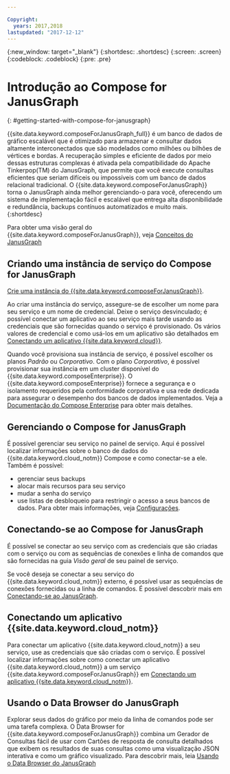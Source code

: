 ```yaml
---

Copyright:
  years: 2017,2018
lastupdated: "2017-12-12"
---
```


{:new_window: target="_blank"}
{:shortdesc: .shortdesc}
{:screen: .screen}
{:codeblock: .codeblock}
{:pre: .pre}

# Introdução ao Compose for JanusGraph
{: #getting-started-with-compose-for-janusgraph}

{{site.data.keyword.composeForJanusGraph_full}} é um banco de dados de gráfico escalável que é otimizado para armazenar e consultar dados altamente interconectados que são modelados como milhões ou bilhões de vértices e bordas. A recuperação simples e eficiente de dados por meio dessas estruturas complexas é ativada pela compatibilidade do Apache Tinkerpop(TM) do JanusGraph, que permite que você execute consultas eficientes que seriam difíceis ou impossíveis com um banco de dados relacional tradicional. O {{site.data.keyword.composeForJanusGraph}} torna o JanusGraph ainda melhor gerenciando-o para você, oferecendo um sistema de implementação fácil e escalável que entrega alta disponibilidade e redundância, backups contínuos automatizados e muito mais.
{:shortdesc}

Para obter uma visão geral do {{site.data.keyword.composeForJanusGraph}}, veja [Conceitos do JanusGraph](./janusgraph-concepts.html)

## Criando uma instância de serviço do Compose for JanusGraph

[Crie uma instância do {{site.data.keyword.composeForJanusGraph}}](https://console.bluemix.net/catalog/services/compose-for-janusgraph/).

Ao criar uma instância do serviço, assegure-se de escolher um nome para seu
serviço e um nome de credencial. Deixe o serviço desvinculado; é possível conectar um
aplicativo ao seu serviço mais tarde usando as credenciais que são fornecidas quando o
serviço é provisionado. Os vários valores de credencial e como usá-los em um aplicativo são detalhados em [Conectando um aplicativo {{site.data.keyword.cloud}}](./connecting-bluemix-app.html).

Quando você provisiona sua instância de serviço, é possível escolher os planos *Padrão* ou *Corporativo*. Com o plano *Corporativo*, é possível provisionar sua instância em um cluster disponível do {{site.data.keyword.composeEnterprise}}. O {{site.data.keyword.composeEnterprise}} fornece a segurança e o isolamento requeridos pela conformidade corporativa e usa rede dedicada para assegurar o desempenho dos bancos de dados implementados. Veja a [Documentação do Compose Enterprise](../ComposeEnterprise/index.html) para obter mais detalhes.

## Gerenciando o Compose for JanusGraph

É possível gerenciar seu serviço no painel de serviço. Aqui é possível localizar informações sobre o banco de dados do {{site.data.keyword.cloud_notm}} Compose e como conectar-se a ele. Também é possível:
- gerenciar seus backups
- alocar mais recursos para seu serviço
- mudar a senha do serviço
- use listas de desbloqueio para restringir o acesso a seus bancos de dados. 
Para obter mais informações, veja [Configurações](./dashboard-settings.html).

## Conectando-se ao Compose for JanusGraph

É possível se conectar ao seu serviço com as credenciais que são criadas com o serviço ou com as sequências de conexões e linha de comandos que são fornecidas na guia *Visão geral* de seu painel de serviço.

Se você deseja se conectar a seu serviço do {{site.data.keyword.cloud_notm}} externo, é possível usar as sequências de conexões fornecidas ou a linha de comandos. É possível descobrir mais em [Conectando-se ao JanusGraph](./connecting-external.html).

## Conectando um aplicativo {{site.data.keyword.cloud_notm}}

Para conectar um aplicativo {{site.data.keyword.cloud_notm}} a seu serviço, use as credenciais que são criadas com o serviço. É possível localizar informações sobre como conectar um aplicativo {{site.data.keyword.cloud_notm}} a um serviço {{site.data.keyword.composeForJanusGraph}} em [Conectando um aplicativo {{site.data.keyword.cloud_notm}}](./connecting-bluemix-app.html).

## Usando o Data Browser do JanusGraph

Explorar seus dados do gráfico por meio da linha de comandos pode ser uma tarefa complexa. O Data Browser for {{site.data.keyword.composeForJanusGraph}} combina um Gerador de Consultas fácil de usar com Cartões de resposta de consulta detalhados que exibem os resultados de suas consultas como uma visualização JSON interativa e como um gráfico visualizado. Para descobrir mais, leia [Usando o Data Browser do JanusGraph](./data-browser.html)
